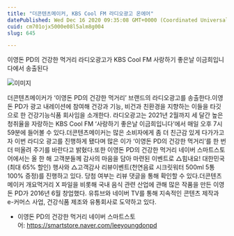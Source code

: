 ```yaml
---
title: "더콘텐츠메이커, KBS Cool FM 라디오광고 온에어"
datePublished: Wed Dec 16 2020 09:35:08 GMT+0000 (Coordinated Universal Time)
cuid: cm701ojx5000e08l5alm8g004
slug: 645

---
```



이영돈 PD의 건강한 먹거리 라디오광고가 KBS Cool FM 사랑하기 좋은날 이금희입니다에서 송출된다

![이미지](https://cdn.hashnode.com/res/hashnode/image/upload/v1739251910005/d63834ff-265c-488f-bcad-81d6eaad633d.jpeg)

더콘텐츠메이커가 ‘이영돈 PD의 건강한 먹거리’ 브랜드의 라디오광고를 송출한다.이영돈 PD가 광고 내레이션에 참여해 건강과 기능, 비건과 친환경을 지향하는 이들을 타깃으로 한 건강기능식품 회사임을 소개한다. 라디오광고는 2021년 2월까지 세 달간 높은 청취율을 자랑하는 KBS Cool FM ‘사랑하기 좋은날 이금희입니다’에서 매일 오후 7시 59분에 들어볼 수 있다.더콘텐츠메이커는 많은 소비자에게 좀 더 친근감 있게 다가가고자 이번 라디오 광고를 진행하게 됐다며 많은 이가 ‘이영돈 PD의 건강한 먹거리’를 한 번 더 떠올려 주기를 바란다고 밝혔다.또한 이영돈 PD의 건강한 먹거리 네이버 스마트스토어에서는 올 한 해 고객분들께 감사의 마음을 담아 마련된 이벤트로 △힘내요! 대한민국(최대 65% 할인) 행사와 △고객감사 리뷰이벤트(천연음료 시크릿워터 500ml 5통 100% 증정)를 진행하고 있다. 당첨 여부는 리뷰 댓글을 통해 확인할 수 있다.더콘텐츠메이커 개요먹거리 X 파일을 비롯해 국내 음식 관련 산업에 관해 많은 작품을 만든 이영돈 PD가 2016년 6월 창업했다. 유튜브와 네이버 TV를 통해 지속적인 콘텐츠 제작과 e-커머스 사업, 건강식품 제조와 유통회사로 도약하고 있다.

- 이영돈 PD의 건강한 먹거리 네이버 스마트스토어: https://smartstore.naver.com/leeyoungdonpd